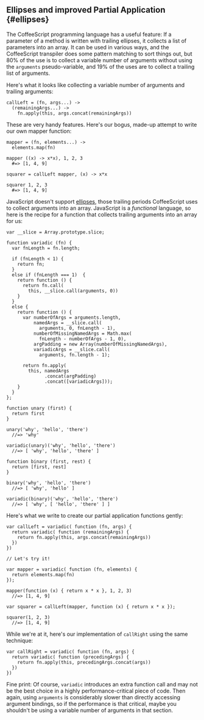 ## Ellipses and improved Partial Application {#ellipses}

The CoffeeScript programming language has a useful feature: If a parameter of a method is written with trailing ellipses, it collects a list of parameters into an array. It can be used in various ways, and the CoffeeScript transpiler does some pattern matching to sort things out, but 80% of the use is to collect a variable number of arguments without using the `arguments` pseudo-variable, and 19% of the uses are to collect a trailing list of arguments.

Here's what it looks like collecting a variable number of arguments and trailing arguments:

    callLeft = (fn, args...) ->
      (remainingArgs...) ->
        fn.apply(this, args.concat(remainingArgs))

These are very handy features. Here's our bogus, made-up attempt to write our own mapper function:

    mapper = (fn, elements...) ->
      elements.map(fn)

    mapper ((x) -> x*x), 1, 2, 3
      #=> [1, 4, 9]

    squarer = callLeft mapper, (x) -> x*x

    squarer 1, 2, 3
      #=> [1, 4, 9]

JavaScript doesn't support [ellipses](http://en.wikipedia.org/wiki/Ellipsis), those trailing periods CoffeeScript uses to collect arguments into an array. JavaScript is a *functional* language, so here is the recipe for a function that collects trailing arguments into an array for us:

    var __slice = Array.prototype.slice;

    function variadic (fn) {
      var fnLength = fn.length;

      if (fnLength < 1) {
        return fn;
      }
      else if (fnLength === 1)  {
        return function () {
          return fn.call(
            this, __slice.call(arguments, 0))
        }
      }
      else {
        return function () {
          var numberOfArgs = arguments.length,
              namedArgs = __slice.call(
                arguments, 0, fnLength - 1),
              numberOfMissingNamedArgs = Math.max(
                fnLength - numberOfArgs - 1, 0),
              argPadding = new Array(numberOfMissingNamedArgs),
              variadicArgs = __slice.call(
                arguments, fn.length - 1);

          return fn.apply(
            this, namedArgs
                  .concat(argPadding)
                  .concat([variadicArgs]));
        }
      }
    };

    function unary (first) {
      return first
    }

    unary('why', 'hello', 'there')
      //=> 'why'
  
    variadic(unary)('why', 'hello', 'there')
      //=> [ 'why', 'hello', 'there' ]
  
    function binary (first, rest) {
      return [first, rest]
    }

    binary('why', 'hello', 'there')
      //=> [ 'why', 'hello' ]

    variadic(binary)('why', 'hello', 'there')
      //=> [ 'why', [ 'hello', 'there' ] ]

Here's what we write to create our partial application functions gently:

    var callLeft = variadic( function (fn, args) {
      return variadic( function (remainingArgs) {
        return fn.apply(this, args.concat(remainingArgs))
      })
    })

    // Let's try it!

    var mapper = variadic( function (fn, elements) {
      return elements.map(fn)
    });

    mapper(function (x) { return x * x }, 1, 2, 3)
      //=> [1, 4, 9]

    var squarer = callLeft(mapper, function (x) { return x * x });

    squarer(1, 2, 3)
      //=> [1, 4, 9]

While we're at it, here's our implementation of `callRight` using the same technique:

    var callRight = variadic( function (fn, args) {
      return variadic( function (precedingArgs) {
        return fn.apply(this, precedingArgs.concat(args))
      })
    })

Fine print: Of course, `variadic` introduces an extra function call and may not be the best choice in a highly performance-critical piece of code. Then again, using `arguments` is considerably slower than directly accessing argument bindings, so if the performance is that critical, maybe you shouldn't be using a variable number of arguments in that section.
